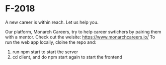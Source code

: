 # F-2018
A new career is within reach.  Let us help you.

Our platform, Monarch Careers, try to help career swtichers by pairing them with a mentor.
Check out the weisite: https://www.monarchcareers.io/
To run the web app locally, cloine the repo and:
1. run npm start to start the server
2. cd client, and do npm start again to start the frontend
